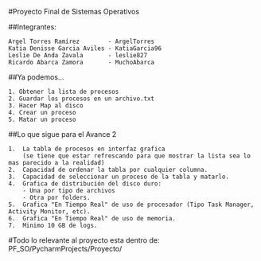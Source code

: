 #Proyecto Final de Sistemas Operativos

##Integrantes:
```
Argel Torres Ramírez        - ArgelTorres
Katia Denisse Garcia Aviles - KatiaGarcia96
Leslie De Anda Zavala       - leslie827
Ricardo Abarca Zamora       - MuchoAbarca
```
##Ya podemos...

```
1. Obtener la lista de procesos
2. Guardar los procesos en un archivo.txt
3. Hacer Map al disco
4. Crear un proceso
5. Matar un proceso
```

##Lo que sigue para el Avance 2

```
1.  La tabla de procesos en interfaz grafica 
    (se tiene que estar refrescando para que mostrar la lista sea lo mas parecido a la realidad)
2.  Capacidad de ordenar la tabla por cualquier columna.
3.  Capacidad de seleccionar un proceso de la tabla y matarlo.
4.  Grafica de distribución del disco duro:
    - Una por tipo de archivos
    - Otra por folders.
5.  Grafica "En Tiempo Real" de uso de procesador (Tipo Task Manager, Activity Monitor, etc).
6.  Grafica "En Tiempo Real" de uso de memoria.
7.  Minimo 10 GB de logs.
```

#Todo lo relevante al proyecto esta dentro de: PF_SO/PycharmProjects/Proyecto/
